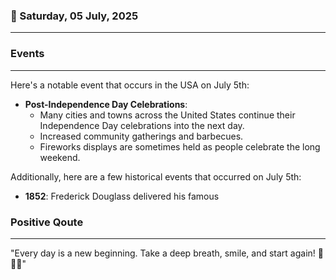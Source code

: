 ### 📅 Saturday, 05 July, 2025
------
### Events
------
Here's a notable event that occurs in the USA on July 5th:

- **Post-Independence Day Celebrations**: 
  - Many cities and towns across the United States continue their Independence Day celebrations into the next day.
  - Increased community gatherings and barbecues.
  - Fireworks displays are sometimes held as people celebrate the long weekend.

Additionally, here are a few historical events that occurred on July 5th:

- **1852**: Frederick Douglass delivered his famous
### Positive Qoute
------
"Every day is a new beginning. Take a deep breath, smile, and start again! 🌅🌟😊"

